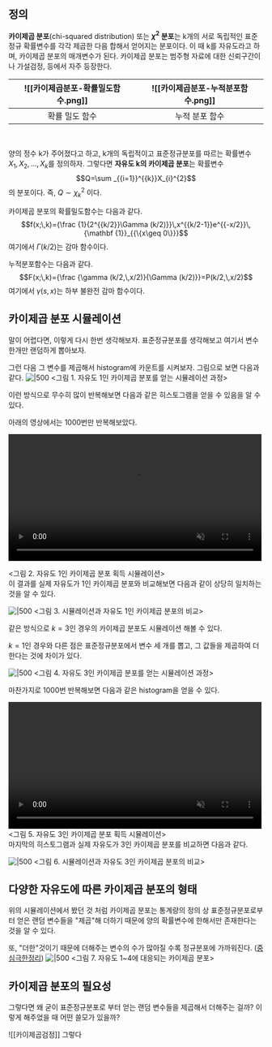 ## 정의
**카이제곱 분포**(chi-squared distribution) 또는 **$\chi^2$ 분포**는 k개의 서로 독립적인 표준정규 확률변수를 각각 제곱한 다음 합해서 얻어지는 분포이다. 이 때 k를 자유도라고 하며, 카이제곱 분포의 매개변수가 된다. 카이제곱 분포는 범주형 자료에 대한 신뢰구간이나 가설검정, 등에서 자주 등장한다.

| ![[카이제곱분포-확률밀도함수.png\]] | ![[카이제곱분포-누적분포함수.png\]] |
|:-----------------------------------:|:-----------------------------------:|
|           확률 밀도 함수            |           누적 분포 함수            |
<br>

양의 정수 k가 주어졌다고 하고, k개의 독립적이고 표준정규분포를 따르는 확률변수 $X_1, X_2, ..., X_k$를 정의하자. 그렇다면 **자유도 k의 카이제곱 분포**는 확률변수 $$Q=\sum _{{i=1}}^{{k}}X_{i}^{2}$$ 의 분포이다. 즉, $Q\sim \chi _{k}^{2}$ 이다.

카이제곱 분포의 확률밀도함수는 다음과 같다.
$$f(x;\,k)={\frac {1}{2^{{k/2}}\Gamma (k/2)}}\,x^{{k/2-1}}e^{{-x/2}}\,{\mathbf {1}}_{{\{x\geq 0\}}}$$
여기에서 $\Gamma (k/2)$는 감마 함수이다.

누적분포함수는 다음과 같다.
$$F(x;\,k)={\frac {\gamma (k/2,\,x/2)}{\Gamma (k/2)}}=P(k/2,\,x/2)$$
여기에서 $\gamma (s,x)$는 하부 불완전 감마 함수이다.


## 카이제곱 분포 시뮬레이션
말이 어렵다면, 이렇게 다시 한번 생각해보자. 표준정규분포를 생각해보고 여기서 변수 한개만 랜덤하게 뽑아보자.

그런 다음 그 변수를 제곱해서 histogram에 카운트를 시켜보자. 그림으로 보면 다음과 같다.
![|500](https://raw.githubusercontent.com/angeloyeo/angeloyeo.github.io/master/pics/2021-12-13-chi_square/pic1.png)
<그림 1. 자유도 1인 카이제곱 분포를 얻는 시뮬레이션 과정>
<br>

이런 방식으로 무수히 많이 반복해보면 다음과 같은 히스토그램을 얻을 수 있음을 알 수 있다.

아래의 영상에서는 1000번만 반복해보았다.
<br>

<video width="500" src = "https://raw.githubusercontent.com/angeloyeo/angeloyeo.github.io/master/pics/2021-12-13-chi_square/pic2.mp4" loop autoplay controls muted >
</video>

<그림 2. 자유도 1인 카이제곱 분포 획득 시뮬레이션>
<br>
이 결과를 실제 자유도가 1인 카이제곱 분포와 비교해보면 다음과 같이 상당히 일치하는 것을 알 수 있다.

![|500](https://raw.githubusercontent.com/angeloyeo/angeloyeo.github.io/master/pics/2021-12-13-chi_square/pic3.png)
<그림 3. 시뮬레이션과 자유도 1인 카이제곱 분포의 비교>
<br>

같은 방식으로 $k=3$인 경우의 카이제곱 분포도 시뮬레이션 해볼 수 있다.

$k=1$인 경우와 다른 점은 표준정규분포에서 변수 세 개를 뽑고, 그 값들을 제곱하여 더한다는 것에 차이가 있다.

![|500](https://raw.githubusercontent.com/angeloyeo/angeloyeo.github.io/master/pics/2021-12-13-chi_square/pic4.png)
<그림 4. 자유도 3인 카이제곱 분포를 얻는 시뮬레이션 과정>
<br>

마찬가지로 1000번 반복해보면 다음과 같은 histogram을 얻을 수 있다.

<video width = "500" src="https://raw.githubusercontent.com/angeloyeo/angeloyeo.github.io/master/pics/2021-12-13-chi_square/pic5.mp4" loop autoplay controls muted></video>
<그림 5. 자유도 3인 카이제곱 분포 획득 시뮬레이션>
<br>
마지막의 히스토그램과 실제 자유도가 3인 카이제곱 분포를 비교하면 다음과 같다.

![|500](https://raw.githubusercontent.com/angeloyeo/angeloyeo.github.io/master/pics/2021-12-13-chi_square/pic6.png)
<그림 6. 시뮬레이션과 자유도 3인 카이제곱 분포의 비교>


## 다양한 자유도에 따른 카이제곱 분포의 형태
위의 시뮬레이션에서 봤던 것 처럼 카이제곱 분포는 통계량의 정의 상 표준정규분포로부터 얻은 랜덤 변수들을 "제곱"해 더하기 때문에 양의 확률변수에 한해서만 존재한다는 것을 알 수 있다.

또, "더한"것이기 때문에 더해주는 변수의 수가 많아질 수록 정규분포에 가까워진다. ([중심극한정리](https://angeloyeo.github.io/2020/09/15/CLT_meaning.html))
![|500](https://raw.githubusercontent.com/angeloyeo/angeloyeo.github.io/master/pics/2021-12-13-chi_square/pic7.png)
<그림 7. 자유도 1~4에 대응되는 카이제곱 분포>

## 카이제곱 분포의 필요성
그렇다면 왜 굳이 표준정규분포로 부터 얻는 랜덤 변수들을 제곱해서 더해주는 걸까? 이렇게 해주었을 때 어떤 쓸모가 있을까?

![[카이제곱검정]]
그렇다

